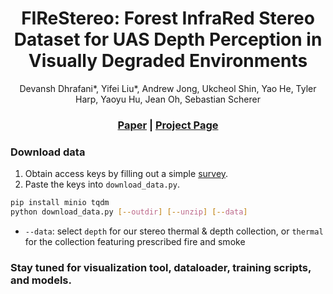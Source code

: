 <p align="center">

  <h1 align="center">FIReStereo: Forest InfraRed Stereo Dataset for UAS Depth Perception in Visually Degraded Environments</h1>
  <p align="center">
  Devansh Dhrafani*, Yifei Liu*, Andrew Jong, Ukcheol Shin, Yao He, Tyler Harp, Yaoyu Hu, Jean Oh, Sebastian Scherer</p>
  <h3 align="center"><a href="http://arxiv.org/abs/2409.07715">Paper</a> | <a href="https://firestereo.github.io/">Project Page</a></h3>

</p>

### Download data
1. Obtain access keys by filling out a simple [survey](https://forms.gle/Vor6LEKXtk6FCaxj9).
2. Paste the keys into `download_data.py`.
```bash
pip install minio tqdm
python download_data.py [--outdir] [--unzip] [--data]
```
- `--data`: select `depth` for our stereo thermal & depth collection, or `thermal` for the collection featuring prescribed fire and smoke

### Stay tuned for visualization tool, dataloader, training scripts, and models.